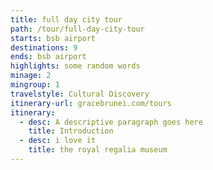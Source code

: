 ```yaml
---
title: full day city tour
path: /tour/full-day-city-tour
starts: bsb airport
destinations: 9
ends: bsb airport
highlights: some random words
minage: 2
mingroup: 1
travelstyle: Cultural Discovery
itinerary-url: gracebrunei.com/tours
itinerary:
  - desc: A descriptive paragraph goes here
    title: Introduction
  - desc: i love it
    title: the royal regalia museum
---
```


